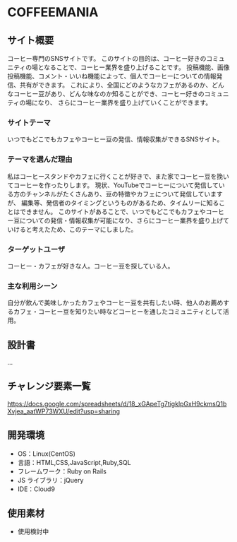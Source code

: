 # COFFEEMANIA

## サイト概要

コーヒー専門のSNSサイトです。
このサイトの目的は、コーヒー好きのコミュニティの場となることで、コーヒー業界を盛り上げることです。
投稿機能、画像投稿機能、コメント・いいね機能によって、個人でコーヒーについての情報発信、共有ができます。
これにより、全国にどのようなカフェがあるのか、どんなコーヒー豆があり、どんな味なのか知ることができ、コーヒー好きのコミュニティの場になり、
さらにコーヒー業界を盛り上げていくことができます。

### サイトテーマ

いつでもどこでもカフェやコーヒー豆の発信、情報収集ができるSNSサイト。

### テーマを選んだ理由

私はコーヒースタンドやカフェに行くことが好きで、また家でコーヒー豆を挽いてコーヒーを作ったりします。
現状、YouTubeでコーヒーについて発信している方のチャンネルがたくさんあり、豆の特徴やカフェについて発信していますが、
編集等、発信者のタイミングというものがあるため、タイムリーに知ることはできません。
このサイトがあることで、いつでもどこでもカフェやコーヒー豆についての発信・情報収集が可能になり、さらにコーヒー業界を盛り上げていけると考えたため、このテーマにしました。

### ターゲットユーザ

コーヒー・カフェが好きな人。コーヒー豆を探している人。

### 主な利用シーン

自分が飲んで美味しかったカフェやコーヒー豆を共有したい時、他人のお薦めするカフェ・コーヒー豆を知りたい時などコーヒーを通したコミュニティとして活用。

## 設計書

...

## チャレンジ要素一覧

https://docs.google.com/spreadsheets/d/18_xGApeTg7tigklpGxH9ckmsQ1bXvjea_aatWP73WXU/edit?usp=sharing

## 開発環境

- OS：Linux(CentOS)
- 言語：HTML,CSS,JavaScript,Ruby,SQL
- フレームワーク：Ruby on Rails
- JS ライブラリ：jQuery
- IDE：Cloud9

## 使用素材

- 使用検討中
